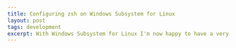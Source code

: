 ```yaml
---
title: Configuring zsh on Windows Subsystem for Linux
layout: post
tags: development
excerpt: With Windows Subsystem for Linux I'm now happy to have a very similar cli experience on both Windows and Mac. In this post I cover how I've configured zsh.
---
```


